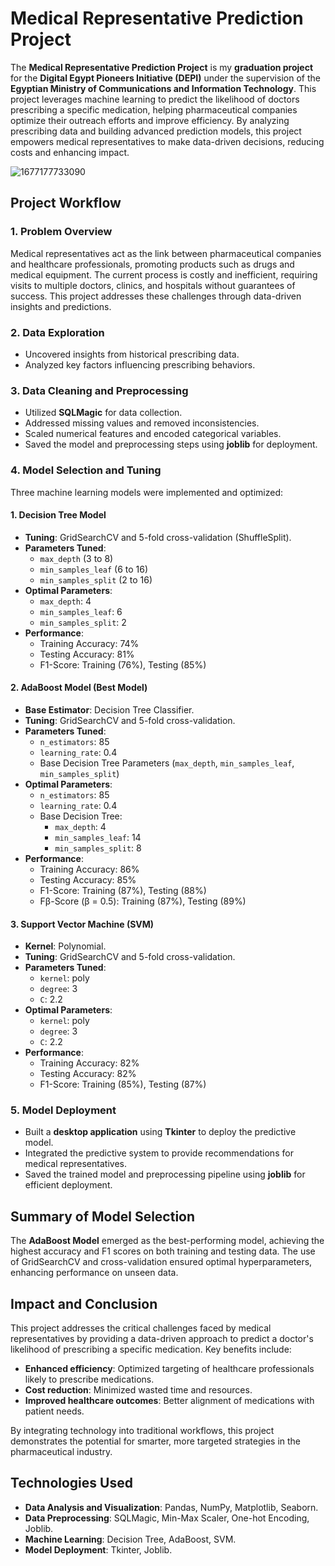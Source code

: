 # Medical Representative Prediction Project

The **Medical Representative Prediction Project** is my **graduation project** for the **Digital Egypt Pioneers Initiative (DEPI)** under the supervision of the **Egyptian Ministry of Communications and Information Technology**. This project leverages machine learning to predict the likelihood of doctors prescribing a specific medication, helping pharmaceutical companies optimize their outreach efforts and improve efficiency. By analyzing prescribing data and building advanced prediction models, this project empowers medical representatives to make data-driven decisions, reducing costs and enhancing impact.

![1677177733090](https://github.com/user-attachments/assets/e0d75b99-5683-40ed-ac82-22d1d94d6165)

## Project Workflow

### 1. Problem Overview
Medical representatives act as the link between pharmaceutical companies and healthcare professionals, promoting products such as drugs and medical equipment. The current process is costly and inefficient, requiring visits to multiple doctors, clinics, and hospitals without guarantees of success. This project addresses these challenges through data-driven insights and predictions.

### 2. Data Exploration
- Uncovered insights from historical prescribing data.
- Analyzed key factors influencing prescribing behaviors.

### 3. Data Cleaning and Preprocessing
- Utilized **SQLMagic** for data collection.
- Addressed missing values and removed inconsistencies.
- Scaled numerical features and encoded categorical variables.
- Saved the model and preprocessing steps using **joblib** for deployment.

### 4. Model Selection and Tuning
Three machine learning models were implemented and optimized:

#### **1. Decision Tree Model**
- **Tuning**: GridSearchCV and 5-fold cross-validation (ShuffleSplit).
- **Parameters Tuned**:
  - `max_depth` (3 to 8)
  - `min_samples_leaf` (6 to 16)
  - `min_samples_split` (2 to 16)
- **Optimal Parameters**:
  - `max_depth`: 4
  - `min_samples_leaf`: 6
  - `min_samples_split`: 2
- **Performance**:
  - Training Accuracy: 74%
  - Testing Accuracy: 81%
  - F1-Score: Training (76%), Testing (85%)

#### **2. AdaBoost Model (Best Model)**
- **Base Estimator**: Decision Tree Classifier.
- **Tuning**: GridSearchCV and 5-fold cross-validation.
- **Parameters Tuned**:
  - `n_estimators`: 85
  - `learning_rate`: 0.4
  - Base Decision Tree Parameters (`max_depth`, `min_samples_leaf`, `min_samples_split`)
- **Optimal Parameters**:
  - `n_estimators`: 85
  - `learning_rate`: 0.4
  - Base Decision Tree:
    - `max_depth`: 4
    - `min_samples_leaf`: 14
    - `min_samples_split`: 8
- **Performance**:
  - Training Accuracy: 86%
  - Testing Accuracy: 85%
  - F1-Score: Training (87%), Testing (88%)
  - Fβ-Score (β = 0.5): Training (87%), Testing (89%)

#### **3. Support Vector Machine (SVM)**
- **Kernel**: Polynomial.
- **Tuning**: GridSearchCV and 5-fold cross-validation.
- **Parameters Tuned**:
  - `kernel`: poly
  - `degree`: 3
  - `C`: 2.2
- **Optimal Parameters**:
  - `kernel`: poly
  - `degree`: 3
  - `C`: 2.2
- **Performance**:
  - Training Accuracy: 82%
  - Testing Accuracy: 82%
  - F1-Score: Training (85%), Testing (87%)

### 5. Model Deployment
- Built a **desktop application** using **Tkinter** to deploy the predictive model.
- Integrated the predictive system to provide recommendations for medical representatives.
- Saved the trained model and preprocessing pipeline using **joblib** for efficient deployment.

## Summary of Model Selection
The **AdaBoost Model** emerged as the best-performing model, achieving the highest accuracy and F1 scores on both training and testing data. The use of GridSearchCV and cross-validation ensured optimal hyperparameters, enhancing performance on unseen data.

## Impact and Conclusion
This project addresses the critical challenges faced by medical representatives by providing a data-driven approach to predict a doctor's likelihood of prescribing a specific medication. Key benefits include:
- **Enhanced efficiency**: Optimized targeting of healthcare professionals likely to prescribe medications.
- **Cost reduction**: Minimized wasted time and resources.
- **Improved healthcare outcomes**: Better alignment of medications with patient needs.

By integrating technology into traditional workflows, this project demonstrates the potential for smarter, more targeted strategies in the pharmaceutical industry.

## Technologies Used
- **Data Analysis and Visualization**: Pandas, NumPy, Matplotlib, Seaborn.
- **Data Preprocessing**: SQLMagic, Min-Max Scaler, One-hot Encoding, Joblib.
- **Machine Learning**: Decision Tree, AdaBoost, SVM.
- **Model Deployment**: Tkinter, Joblib.
